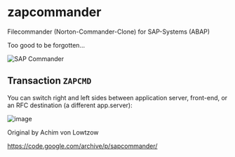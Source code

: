 # zapcommander
Filecommander (Norton-Commander-Clone) for SAP-Systems (ABAP)

Too good to be forgotten...

![SAP Commander](https://github.com/tricktresor/zapcommander/blob/master/zapcmd01.png)

## Transaction `ZAPCMD`

You can switch right and left sides between application server, front-end, or an RFC destination (a different app.server):

![image](https://user-images.githubusercontent.com/59966492/194188073-d353bdd8-082c-4264-84c2-f77e996a6462.png)

Original by Achim von Lowtzow

https://code.google.com/archive/p/sapcommander/
